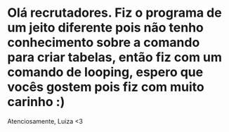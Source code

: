 # Olá recrutadores. Fiz o programa de um jeito diferente pois não tenho conhecimento sobre a comando para criar tabelas, então fiz com um comando de looping, espero que vocês gostem pois fiz com muito carinho :)

Atenciosamente, Luiza <3
